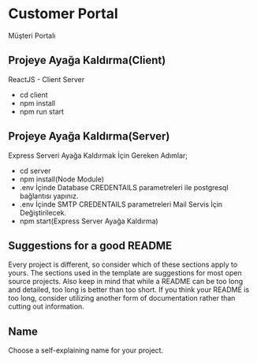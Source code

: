 # Customer Portal

Müşteri Portalı

## Projeye Ayağa Kaldırma(Client)
ReactJS - Client Server
- cd client
- npm install
- npm run start


## Projeye Ayağa Kaldırma(Server)
Express Serveri Ayağa Kaldırmak İçin Gereken Adımlar;
- cd server
- npm install(Node Module)
- .env İçinde Database CREDENTAILS parametreleri ile postgresql bağlantısı yapınız.
- .env İçinde SMTP CREDENTAILS parametreleri Mail Servis İçin Değiştirilecek.
- npm start(Express Server Ayağa Kaldırma)


## Suggestions for a good README
Every project is different, so consider which of these sections apply to yours. The sections used in the template are suggestions for most open source projects. Also keep in mind that while a README can be too long and detailed, too long is better than too short. If you think your README is too long, consider utilizing another form of documentation rather than cutting out information.

## Name
Choose a self-explaining name for your project.
